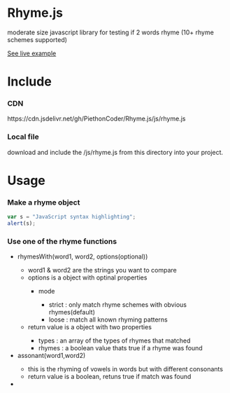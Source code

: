 # Rhyme.js
moderate size javascript library for testing if 2 words rhyme (10+ rhyme schemes supported)

<a href="http://ghost-writer.ga">See live example</a>

<h1>Include</h1>
<h3>CDN</h3>
https://cdn.jsdelivr.net/gh/PiethonCoder/Rhyme.js/js/rhyme.js
<h3>Local file</h3>
</p>download and include the /js/rhyme.js from this directory into your project.</p> 

<h1>Usage</h1>
<h3>Make a rhyme object</h3>

```javascript
var s = "JavaScript syntax highlighting";
alert(s);
```

<h3>Use one of the rhyme functions</h3>
<ul>
  <li>rhymesWith(word1, word2, options(optional))</li>
  <ul>
    <li>word1 & word2 are the strings you want to compare</li>
    <li>options is a object with optinal properties</li>
    <ul>
      <li>mode</li>
      <ul>
        <li>strict : only match rhyme schemes with obvious rhymes(default)</li>
        <li>loose : match all known rhyming patterns</li>
      </ul>
    </ul>
    <li>return value is a object with two properties</li>
    <ul>
      <li>types : an array of the types of rhymes that matched</li>
      <li>rhymes : a boolean value thats true if a rhyme was found</li>
    </ul>
  </ul>
  <li>assonant(word1,word2)</li>
  <ul>
    <li>this is the rhyming of vowels in words but with different consonants</li>
    <li>return value is a boolean, retuns true if match was found</li>
  </ul>
  <li></li>
  <ul></ul>
</ul>
